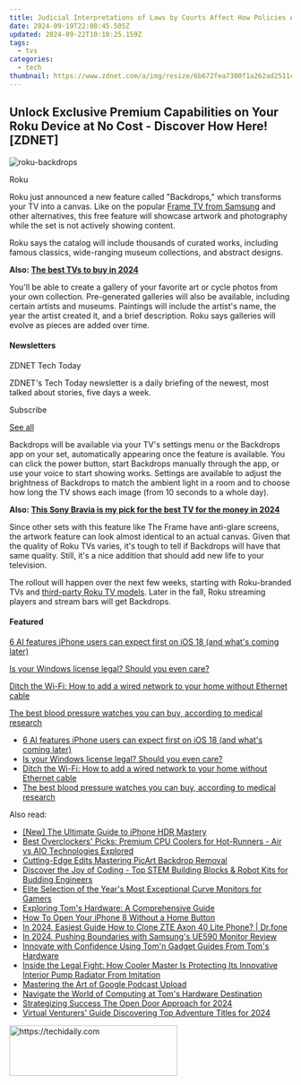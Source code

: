 ```yaml
---
title: Judicial Interpretations of Laws by Courts Affect How Policies Are Implemented.
date: 2024-09-19T22:08:45.505Z
updated: 2024-09-22T10:10:25.159Z
tags:
  - tvs
categories:
  - tech
thumbnail: https://www.zdnet.com/a/img/resize/6b672fea7300f1a262ad2511cdeef2d7f9ca2b68/2024/09/05/0f775309-83aa-42b4-ba1d-c06e9b7716bf/panasonic-z95a.jpg?width=170&height=96&fit=crop&auto=webp
---
```


## Unlock Exclusive Premium Capabilities on Your Roku Device at No Cost - Discover How Here![ZDNET]

![roku-backdrops](https://www.zdnet.com/a/img/resize/ab06e5d79937bcd994ea807e04aece8be4cc8f5c/2024/09/04/03fa9e7c-68b9-43c6-ba8d-3958f358f014/backdrops-lifestyle-person.jpg?auto=webp&width=1280)

Roku

Roku just announced a new feature called "Backdrops," which transforms your TV into a canvas. Like on the popular [Frame TV from Samsung](https://www.zdnet.com/home-and-office/home-entertainment/samsung-frame-tv-2024-vs-2023-comparing-the-key-differences/) and other alternatives, this free feature will showcase artwork and photography while the set is not actively showing content.

Roku says the catalog will include thousands of curated works, including famous classics, wide-ranging museum collections, and abstract designs.

**Also: [The best TVs to buy in 2024](https://www.zdnet.com/home-and-office/home-entertainment/best-tv/)**

You'll be able to create a gallery of your favorite art or cycle photos from your own collection. Pre-generated galleries will also be available, including certain artists and museums. Paintings will include the artist's name, the year the artist created it, and a brief description. Roku says galleries will evolve as pieces are added over time. 

#### Newsletters

ZDNET Tech Today

ZDNET's Tech Today newsletter is a daily briefing of the newest, most talked about stories, five days a week.

 Subscribe

[See all](https://www.zdnet.com/newsletters/)

Backdrops will be available via your TV's settings menu or the Backdrops app on your set, automatically appearing once the feature is available. You can click the power button, start Backdrops manually through the app, or use your voice to start showing works. Settings are available to adjust the brightness of Backdrops to match the ambient light in a room and to choose how long the TV shows each image (from 10 seconds to a whole day).

**Also: [This Sony Bravia is my pick for the best TV for the money in 2024](https://www.zdnet.com/home-and-office/home-entertainment/this-sony-bravia-is-my-pick-for-the-best-tv-for-the-money-in-2024-and-its-on-sale-for-labor-day/)**

Since other sets with this feature like The Frame have anti-glare screens, the artwork feature can look almost identical to an actual canvas. Given that the quality of Roku TVs varies, it's tough to tell if Backdrops will have that same quality. Still, it's a nice addition that should add new life to your television.

The rollout will happen over the next few weeks, starting with Roku-branded TVs and [third-party Roku TV models](https://www.zdnet.com/home-and-office/home-entertainment/best-roku-tvs/#link={). Later in the fall, Roku streaming players and stream bars will get Backdrops.

#### Featured

[6 AI features iPhone users can expect first on iOS 18 (and what's coming later)](https://www.zdnet.com/article/6-ai-features-iphone-users-can-expect-first-on-ios-18-and-whats-coming-later/ "6 AI features iPhone users can expect first on iOS 18 (and what's coming later)")

[Is your Windows license legal? Should you even care?](https://www.zdnet.com/article/is-your-windows-license-legal-should-you-even-care/ "Is your Windows license legal? Should you even care?")

[Ditch the Wi-Fi: How to add a wired network to your home without Ethernet cable](https://www.zdnet.com/article/ditch-the-wi-fi-how-to-add-a-wired-network-to-your-home-without-ethernet-cable/ "Ditch the Wi-Fi: How to add a wired network to your home without Ethernet cable")

[The best blood pressure watches you can buy, according to medical research](https://www.zdnet.com/article/best-blood-pressure-watch/ "The best blood pressure watches you can buy, according to medical research")

* [6 AI features iPhone users can expect first on iOS 18 (and what's coming later)](https://www.zdnet.com/article/6-ai-features-iphone-users-can-expect-first-on-ios-18-and-whats-coming-later/ "6 AI features iPhone users can expect first on iOS 18 (and what's coming later)")
* [Is your Windows license legal? Should you even care?](https://www.zdnet.com/article/is-your-windows-license-legal-should-you-even-care/ "Is your Windows license legal? Should you even care?")
* [Ditch the Wi-Fi: How to add a wired network to your home without Ethernet cable](https://www.zdnet.com/article/ditch-the-wi-fi-how-to-add-a-wired-network-to-your-home-without-ethernet-cable/ "Ditch the Wi-Fi: How to add a wired network to your home without Ethernet cable")
* [The best blood pressure watches you can buy, according to medical research](https://www.zdnet.com/article/best-blood-pressure-watch/ "The best blood pressure watches you can buy, according to medical research")

<ins class="adsbygoogle"
     style="display:block"
     data-ad-format="autorelaxed"
     data-ad-client="ca-pub-7571918770474297"
     data-ad-slot="1223367746"></ins>

<ins class="adsbygoogle"
     style="display:block"
     data-ad-client="ca-pub-7571918770474297"
     data-ad-slot="8358498916"
     data-ad-format="auto"
     data-full-width-responsive="true"></ins>

<span class="atpl-alsoreadstyle">Also read:</span>
<div><ul>
<li><a href="https://fox-blue.techidaily.com/new-the-ultimate-guide-to-iphone-hdr-mastery/"><u>[New] The Ultimate Guide to iPhone HDR Mastery</u></a></li>
<li><a href="https://hardware-tips.techidaily.com/best-overclockers-picks-premium-cpu-coolers-for-hot-runners-air-vs-aio-technologies-explored/"><u>Best Overclockers' Picks: Premium CPU Coolers for Hot-Runners - Air vs AIO Technologies Explored</u></a></li>
<li><a href="https://fox-links.techidaily.com/cutting-edge-edits-mastering-picart-backdrop-removal/"><u>Cutting-Edge Edits Mastering PicArt Backdrop Removal</u></a></li>
<li><a href="https://hardware-tips.techidaily.com/discover-the-joy-of-coding-top-stem-building-blocks-and-robot-kits-for-budding-engineers/"><u>Discover the Joy of Coding - Top STEM Building Blocks & Robot Kits for Budding Engineers</u></a></li>
<li><a href="https://hardware-tips.techidaily.com/elite-selection-of-the-years-most-exceptional-curve-monitors-for-gamers/"><u>Elite Selection of the Year's Most Exceptional Curve Monitors for Gamers</u></a></li>
<li><a href="https://hardware-tips.techidaily.com/17245043454662-exploring-toms-hardware-a-comprehensive-guide/"><u>Exploring Tom's Hardware: A Comprehensive Guide</u></a></li>
<li><a href="https://ios-unlock.techidaily.com/how-to-open-your-iphone-8-without-a-home-button-by-drfone-ios/"><u>How To Open Your iPhone 8 Without a Home Button</u></a></li>
<li><a href="https://android-transfer.techidaily.com/in-2024-easiest-guide-how-to-clone-zte-axon-40-lite-phone-drfone-by-drfone-transfer-from-android-transfer-from-android/"><u>In 2024, Easiest Guide How to Clone ZTE Axon 40 Lite Phone? | Dr.fone</u></a></li>
<li><a href="https://extra-approaches.techidaily.com/in-2024-pushing-boundaries-with-samsungs-ue590-monitor-review/"><u>In 2024, Pushing Boundaries with Samsung's UE590 Monitor Review</u></a></li>
<li><a href="https://hardware-tips.techidaily.com/innovate-with-confidence-using-tomn-gadget-guides-from-toms-hardware/"><u>Innovate with Confidence Using Tom'n Gadget Guides From Tom's Hardware</u></a></li>
<li><a href="https://hardware-tips.techidaily.com/inside-the-legal-fight-how-cooler-master-is-protecting-its-innovative-interior-pump-radiator-from-imitation/"><u>Inside the Legal Fight: How Cooler Master Is Protecting Its Innovative Interior Pump Radiator From Imitation</u></a></li>
<li><a href="https://fox-links.techidaily.com/mastering-the-art-of-google-podcast-upload/"><u>Mastering the Art of Google Podcast Upload</u></a></li>
<li><a href="https://hardware-tips.techidaily.com/navigate-the-world-of-computing-at-toms-hardware-destination/"><u>Navigate the World of Computing at Tom's Hardware Destination</u></a></li>
<li><a href="https://some-guidance.techidaily.com/strategizing-success-the-open-door-approach-for-2024/"><u>Strategizing Success The Open Door Approach for 2024</u></a></li>
<li><a href="https://screen-video-capture.techidaily.com/virtual-venturers-guide-discovering-top-adventure-titles-for-2024/"><u>Virtual Venturers' Guide Discovering Top Adventure Titles for 2024</u></a></li>
</ul></div>

<!-- affiliate ads begin -->
<a href="https://homestyler.sjv.io/c/5597632/1943648/22993" target="_top" id="1943648">
  <img src="//a.impactradius-go.com/display-ad/22993-1943648" border="0" alt="https://techidaily.com" width="300" height="90"/>
</a>
<img height="0" width="0" src="https://homestyler.sjv.io/i/5597632/1943648/22993" style="position:absolute;visibility:hidden;" border="0" />
<!-- affiliate ads end -->

